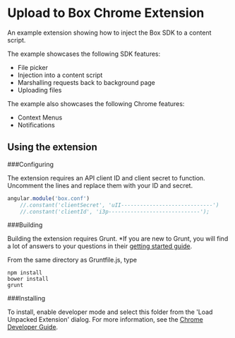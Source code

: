Upload to Box Chrome Extension
==============================

An example extension showing how to inject the Box SDK to a content script.

The example showcases the following SDK features:
* File picker
* Injection into a content script
* Marshalling requests back to background page
* Uploading files

The example also showcases the following Chrome features:
* Context Menus
* Notifications

Using the extension
-------------------

###Configuring

The extension requires an API client ID and client secret to function. Uncomment the lines and replace them with your ID and secret.
```javascript
angular.module('box.conf')
    //.constant('clientSecret', 'uII-----------------------------')
    //.constant('clientId', 'i3p-----------------------------');
```

###Building

Building the extension requires Grunt.
*If you are new to Grunt, you will find a lot of answers to your questions in their [getting started guide](http://gruntjs.com/getting-started).

From the same directory as Gruntfile.js, type
```
npm install
bower install
grunt
```

###Installing

To install, enable developer mode and select this folder from the 'Load Unpacked Extension' dialog.  For more information, see the [Chrome Developer Guide](https://developer.chrome.com/extensions/getstarted#unpacked).